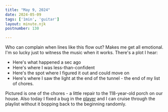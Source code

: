 ```yaml
---
title: "May 9, 2024"
date: 2024-05-09
tags: ['1min', 'guitar']
layout: minute.njk
postnumber: 130

---
```


Who can complain when lines like this flow out? Makes me get all emotional. I'm so lucky just to witness the music when it works. There's a plot I hear:

- Here's what happened a sec ago
- Here's where I was less-than-confident
- Here's the spot where I figured it out and could move on
- Here's where I saw the light at the end of the tunnel - the end of my list of chores.

Pictured is one of the chores - a little repair to the 118-year-old porch on our house. Also today I fixed a bug in the [player](https://www.listenfaster.com/main/player/) and I can cruise through the playlist without it bopping back to the beginning randomly. 